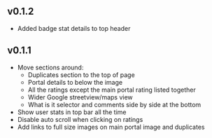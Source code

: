 ## v0.1.2
* Added badge stat details to top header

## v0.1.1
* Move sections around:
  * Duplicates section to the top of page
  * Portal details to below the image
  * All the ratings except the main portal rating listed together
  * Wider Google streetview/maps view
  * What is it selector and comments side by side at the bottom
* Show user stats in top bar all the time
* Disable auto scroll when clicking on ratings
* Add links to full size images on main portal image and duplicates
